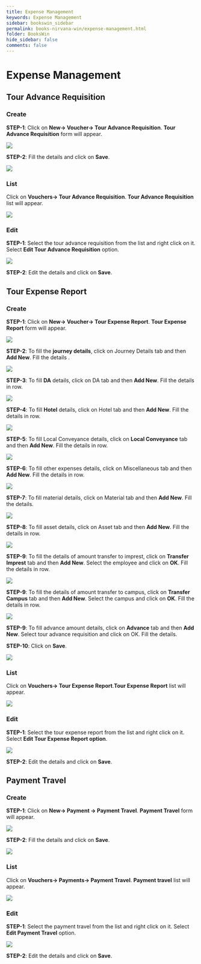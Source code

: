 ```yaml
---
title: Expense Management
keywords: Expense Management
sidebar: bookswin_sidebar
permalink: books-nirvana-win/expense-management.html
folder: BooksWin
hide_sidebar: false
comments: false
---
```


# Expense Management

## Tour Advance Requisition



### Create

**STEP-1**: Click on **New-> Voucher-> Tour Advance Requisition**. **Tour Advance Requisition** form will appear.

![](/images/tour-adv-req-create.jpg)

**STEP-2**: Fill the details and click on **Save**.

![](/images/tour-adv-req-create-save.jpg)

### List

Click on **Vouchers-> Tour Advance Requisition**. **Tour Advance Requisition** list will appear.

![](/images/tour-adv-req-list.jpg)

### Edit

**STEP-1**: Select the tour advance requisition from the list and right click on it. Select **Edit Tour Advance Requisition** option.

![](/images/tour-adv-req-edit.jpg)

**STEP-2**: Edit the details and click on **Save**.

## Tour Expense Report

### Create

**STEP-1**: Click on **New-> Voucher-> Tour Expense Report**. **Tour Expense Report** form will appear.

![](/images/tour-exp-rep-create.jpg)

**STEP-2**: To fill the **journey details**, click on Journey Details tab and then **Add New**. Fill the details .

![](/images/tour-exp-rep-create-addnew.jpg)

**STEP-3**: To fill **DA** details, click on DA tab and then **Add New**. Fill the details in row.

![](/images/tour-exp-rep-create-addnew2.jpg)

**STEP-4**: To fill **Hotel** details, click on Hotel tab and then **Add New**. Fill the details in row.

![](/images/tour-exp-rep-create-addnew-hotel.jpg)

**STEP-5**: To fill Local Conveyance details, click on **Local Conveyance** tab and then **Add New**. Fill the details in row.

![](/images/tour-exp-rep-create-addnew-localconvey.jpg)

**STEP-6**: To fill other expenses details, click on Miscellaneous tab and then **Add New**. Fill the details in row.

![](/images/tour-exp-rep-create-addnew-misle.jpg)

**STEP-7**: To fill material details, click on Material tab and then **Add New**. Fill the details.

![](/images/tour-exp-rep-create-addnew-material.jpg)

**STEP-8**: To fill asset details, click on Asset tab and then **Add New**. Fill the details in row.

![](/images/tour-exp-rep-create-addnew-assets.jpg)

**STEP-9**: To fill the details of amount transfer to imprest, click on **Transfer Imprest** tab and then **Add New**. Select the employee and click on **OK**.  Fill the details in row.

![](/images/tour-exp-rep-create-addnew-transimperest.jpg)

**STEP-9**: To fill the details of amount transfer to campus, click on **Transfer Campus** tab and then **Add New**. Select the campus and click on **OK**.  Fill the details in row.

![](/images/tour-exp-rep-create-addnew-transofc.jpg)

**STEP-9**: To fill advance amount details, click on **Advance** tab and then **Add New**. Select tour advance requisition and click on OK.  Fill the details.

**STEP-10**: Click on **Save**.

![](/images/tour-exp-rep-create-addnew-save.jpg)

### List

Click on **Vouchers-> Tour Expense Report**.**Tour Expense Report** list will appear.

![](/images/tour-exp-rep-list.jpg)

### Edit

**STEP-1**: Select the tour expense report from the list and right click on it. Select **Edit Tour Expense Report option**.

![](/images/tour-exp-rep-edit.jpg)

**STEP-2**: Edit the details and click on **Save**.



## Payment Travel

### Create

**STEP-1**: Click on **New-> Payment -> Payment Travel**. **Payment Travel** form will appear.

![](/images/pay-travel-create.jpg)

**STEP-2**: Fill the details and click on **Save**.

![](/images/pay-travel-create-save.jpg)

### List

Click on **Vouchers-> Payments-> Payment Travel**. **Payment travel** list will appear.

![](/images/pay-travel-list.jpg)

### Edit

**STEP-1**: Select the payment travel from the list and right click on it. Select **Edit Payment Travel** option.

![](/images/pay-travel-edit.jpg)

**STEP-2**: Edit the details and click on **Save**.


